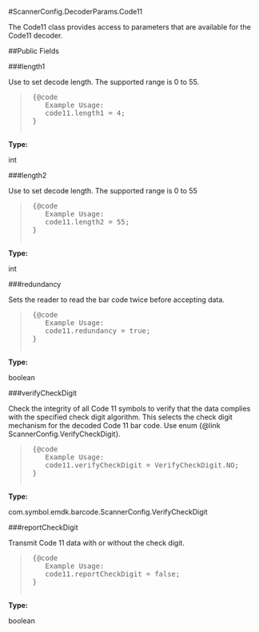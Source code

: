 #ScannerConfig.DecoderParams.Code11

The Code11 class provides access to parameters that are available for
 the Code11 decoder.



##Public Fields

###length1

Use to set decode length. The supported range is 0 to 55.
 
 <p>
 <blockquote>
 
 <pre>
 {@code
 	Example Usage:
 	code11.length1 = 4;
 }
 </pre>
 
 </blockquote>

**Type:**

int

###length2

Use to set decode length. The supported range is 0 to 55
 
 <p>
 <blockquote>
 
 <pre>
 {@code
 	Example Usage:
 	code11.length2 = 55;
 }
 </pre>
 
 </blockquote>

**Type:**

int

###redundancy

Sets the reader to read the bar code twice before accepting data.
 
 <p>
 <blockquote>
 
 <pre>
 {@code
 	Example Usage:
 	code11.redundancy = true;
 }
 </pre>
 
 </blockquote>

**Type:**

boolean

###verifyCheckDigit

Check the integrity of all Code 11 symbols to verify that the
 data complies with the specified check digit algorithm. This
 selects the check digit mechanism for the decoded Code 11 bar
 code. Use enum {@link ScannerConfig.VerifyCheckDigit}.
 
 <p>
 <blockquote>
 
 <pre>
 {@code
 	Example Usage:
 	code11.verifyCheckDigit = VerifyCheckDigit.NO;
 }
 </pre>
 
 </blockquote>

**Type:**

com.symbol.emdk.barcode.ScannerConfig.VerifyCheckDigit

###reportCheckDigit

Transmit Code 11 data with or without the check digit.
 
 <p>
 <blockquote>
 
 <pre>
 {@code
 	Example Usage:
 	code11.reportCheckDigit = false;
 }
 </pre>
 
 </blockquote>

**Type:**

boolean

